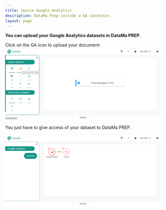 ```yaml
---
title: Source Google Analytics
description: DataMa Prep include a GA connector.
layout: page
---
```


**You can upload your Google Analytics datasets in DataMa PREP.**




Click on the GA icon to upload your document:
![attribution](images/GAstep1.png)

You just have to give access of your dataset to DataMa PREP.

![asteroid](images/GAstep2.png)
